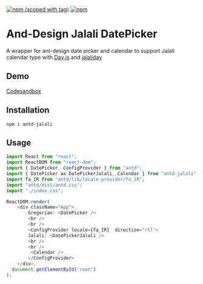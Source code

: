 [![npm (scoped with tag)](https://img.shields.io/npm/v/antd-jalali/latest.svg?style=flat-square)](https://npmjs.com/package/antd-jalali)
[![npm](https://img.shields.io/npm/dt/antd-jalali.svg?style=flat-square)](https://npmjs.com/package/antd-jalali)

# And-Design Jalali DatePicker
A wrapper for ant-design date picker and calendar to support Jalali calendar type with [Day.js](https://github.com/iamkun/dayjs) and [jalaliday](https://github.com/alibaba-aero/jalaliday)

## Demo
[Codesandbox](https://codesandbox.io/s/antd-jalali-demo-mymrq)

## Installation
```
npm i antd-jalali
```

## Usage

```ts
import React from "react";
import ReactDOM from "react-dom";
import { DatePicker, ConfigProvider } from "antd";
import { DatePicker as DatePickerJalali, Calendar } from "antd-jalali";
import fa_IR from "antd/lib/locale-provider/fa_IR";
import "antd/dist/antd.css";
import "./index.css";

ReactDOM.render(
    <div className="App">
        Gregorian: <DatePicker />
        <br />
        <br />
        <ConfigProvider locale={fa_IR}  direction="rtl">
        Jalali: <DatePickerJalali />
        <br />
        <br />
         <Calendar />
        </ConfigProvider>
    </div>,
  document.getElementById("root")
);
```